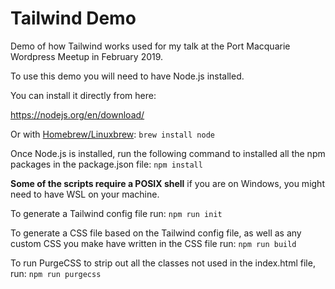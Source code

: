 # Tailwind Demo

Demo of how Tailwind works used for my talk at the Port Macquarie Wordpress Meetup in February 2019.

To use this demo you will need to have Node.js installed.

You can install it directly from here:

<https://nodejs.org/en/download/>

Or with [Homebrew/Linuxbrew](https://brew.sh): `brew install node`

Once Node.js is installed, run the following command to installed all the npm packages in the package.json file: `npm install`

**Some of the scripts require a POSIX shell** if you are on Windows, you might need to have WSL on your machine.

To generate a Tailwind config file run: `npm run init`

To generate a CSS file based on the Tailwind config file, as well as any custom CSS you make have written in the CSS file run: `npm run build`

To run PurgeCSS to strip out all the classes not used in the index.html file, run: `npm run purgecss`
